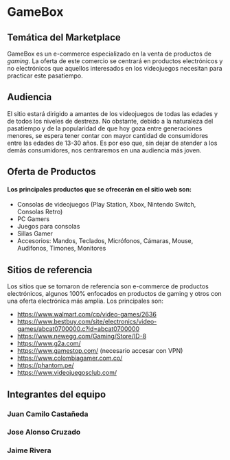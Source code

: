 # GameBox

## **Temática del Marketplace**

GameBox es un e-commerce especializado en la venta de productos de *gaming*. La oferta de este comercio se centrará en productos electrónicos y no electrónicos que aquellos interesados en los videojuegos necesitan para practicar este pasatiempo. 

## **Audiencia**

El sitio estará dirigido a amantes de los videojuegos de todas las edades y de todos los niveles de destreza. No obstante, debido a la naturaleza del pasatiempo y de la popularidad de que hoy goza entre generaciones menores, se espera tener contar con mayor cantidad de consumidores entre las edades de 13-30 años. Es por eso que, sin dejar de atender a los demás consumidores, nos centraremos en una audiencia más joven.

## **Oferta de Productos**

#### Los principales productos que se ofrecerán en el sitio web son:
* Consolas de videojuegos (Play Station, Xbox, Nintendo Switch, Consolas Retro)
* PC Gamers
* Juegos para consolas
* Sillas Gamer
* Accesorios: Mandos, Teclados, Micrófonos, Cámaras, Mouse, Audífonos, Timones, Monitores

## Sitios de referencia

Los sitios que se tomaron de referencia son e-commerce de productos electrónicos, algunos 100% enfocados en productos de gaming y otros con una oferta electrónica más amplia. Los principales son:
* https://www.walmart.com/cp/video-games/2636
* https://www.bestbuy.com/site/electronics/video-games/abcat0700000.c?id=abcat0700000
* https://www.newegg.com/Gaming/Store/ID-8
* https://www.g2a.com/
* https://www.gamestop.com/ (necesario accesar con VPN)
* https://www.colombiagamer.com.co/
* https://phantom.pe/
* https://www.videojuegosclub.com/

## **Integrantes del equipo**

### **Juan Camilo Castañeda**

### **Jose Alonso Cruzado**

### **Jaime Rivera**

